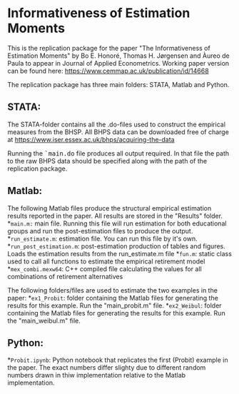 # Informativeness of Estimation Moments

This is the replication package for the paper "The Informativeness of Estimation Moments"
by Bo E. Honoré, Thomas H. Jørgensen and Àureo de Paula to appear in Journal of Applied Econometrics.
Working paper version can be found here: https://www.cemmap.ac.uk/publication/id/14668

The replication package has three main folders: STATA, Matlab and Python.

STATA:
------
The STATA-folder contains all the .do-files used to construct the empirical measures from the BHSP. All BHPS data can be downloaded free of charge at https://www.iser.essex.ac.uk/bhps/acquiring-the-data

Running the <tt>`main.do</tt> file produces all output required. In that file the path to the raw BHPS data should be specified along with the path of the replication package.

Matlab:
------
The following Matlab files produce the structural empirical estimation results reported in the paper. All results are stored in the "Results" folder.
*<tt>`main.m:`</tt>			main file. Running this file will run estimation for both educational groups and run the post-estimation files to produce the output.
*<tt>`run_estimate.m`</tt>:		estimation file. You can run this file by it's own.	
*<tt>`run_post_estimation.m`</tt>:	post-estimation production of tables and figures. Loads the estimation results from the run_estimate.m file	
*<tt>`fun.m`</tt>:			static class used to call all functions to estimate the empirical retirement model
*<tt>`mex_combi.mexw64`</tt>: 	C++ compiled file calculating the values for all combinations of retirement alternatives

The following folders/files are used to estimate the two examples in the paper:
*<tt>`ex1_Probit`</tt>:		folder containing the Matlab files for generating the results for this example. Run the "main_probit.m" file.
*<tt>`ex2_Weibul`</tt>:		folder containing the Matlab files for generating the results for this example. Run the "main_weibul.m" file.

Python:
------
*<tt>`Probit.ipynb`</tt>:		Python notebook that replicates the first (Probit) example in the paper. The exact numbers differ slighty due to different random numbers drawn in thiw implementation relative to the Matlab implementation.
